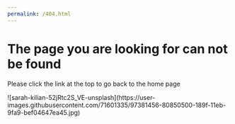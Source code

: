 ```yaml
---
permalink: /404.html
---
```

<h1>The page you are looking for can not be found</h1>
<p>Please click the link at the top to go back to the home page</p>
![sarah-kilian-52jRtc2S_VE-unsplash](https://user-images.githubusercontent.com/71601335/97381456-80850500-189f-11eb-9fa9-bef04647ea45.jpg)
 
